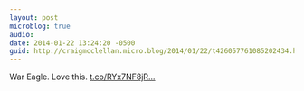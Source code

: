 ```yaml
---
layout: post
microblog: true
audio: 
date: 2014-01-22 13:24:20 -0500
guid: http://craigmcclellan.micro.blog/2014/01/22/t426057761085202434.html
---
```

War Eagle. Love this.  [t.co/RYx7NF8jR...](http://t.co/RYx7NF8jRB)
